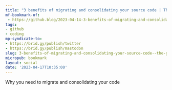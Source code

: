 ```yaml
---
title: "3 benefits of migrating and consolidating your source code | The GitHub Blog"
mf-bookmark-of:
 - https://github.blog/2023-04-14-3-benefits-of-migrating-and-consolidating-your-source-code/
tags:
- github
- coding
mp-syndicate-to:
- https://brid.gy/publish/twitter
- https://brid.gy/publish/mastodon
slug: 3-benefits-of-migrating-and-consolidating-your-source-code--the-github-blog
micropub: bookmark
layout: social
date: '2023-04-17T10:35:00'
---
```

Why you need to migrate and consolidating your code